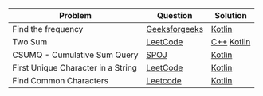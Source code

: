 | Problem                            | Question                                                                          | Solution                                                    |
| ---------------------------------- | --------------------------------------------------------------------------------- | ----------------------------------------------------------- |
| Find the frequency                 | [Geeksforgeeks](https://practice.geeksforgeeks.org/problems/find-the-frequency/1) | [Kotlin](../geeksforgeeks/find-frequency-number-array.java) |
| Two Sum                            | [LeetCode](https://leetcode.com/problems/two-sum/)                                | [C++](../leetcode/1.cpp) [Kotlin](../leetcode/1.kt)         |
| CSUMQ - Cumulative Sum Query       | [SPOJ](https://www.spoj.com/problems/CSUMQ/)                                      | [Kotlin](../spoj/CSUMQ.kt)                                  |
| First Unique Character in a String | [LeetCode](https://leetcode.com/problems/first-unique-character-in-a-string/)     | [Kotlin](../leetcode/387.kt)                                |
| Find Common Characters             | [Leetcode](https://leetcode.com/problems/find-common-characters/)                 | [Kotlin](../leetcode/1002.kt)                               |
